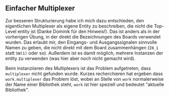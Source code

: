 ## Einfacher Multiplexer
Zur besseren Strukturierung habe ich mich dazu entschieden, den eigentlichen Multiplexer als
eigene Entity zu beschreiben, die nicht die Top-Level entity ist (Danke Dominik für den Hinweis!).
Das ist anders als in der vorherigen Übung, in der direkt die Bezeichnungen des Boards verwendet wurden.
Das erlaubt mir, den Eingangs- und Ausgangssignalen sinnvolle Namen zu geben, die nicht direkt
mit dem Board zusammenhängen (`IN_1` statt `SW(1)` oder so).
Außerdem ist es damit möglich, mehrere Instanzen der entity zu verwenden (was hier aber noch nicht
gemacht wird).

Beim instanziieren des Multiplexers ist das Problem aufgetreten, dass `multiplexer` nicht gefunden wurde.
Kurzes recherchieren hat ergeben dass `work.multiplexer` das Problem löst, wobei an Stelle von
`work` normalerweise der Name einer Bibliothek steht, `work` ist hier speziell und bedeutet "aktuelle Bibliothek".
